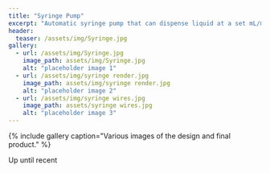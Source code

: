 ```yaml
---
title: "Syringe Pump"
excerpt: "Automatic syringe pump that can dispense liquid at a set mL/min."
header:
  teaser: /assets/img/Syringe.jpg
gallery:
  - url: /assets/img/Syringe.jpg
    image_path: assets/img/Syringe.jpg
    alt: "placeholder image 1"
  - url: /assets/img/syringe render.jpg
    image_path: assets/img/syringe render.jpg
    alt: "placeholder image 2"
  - url: /assets/img/syringe wires.jpg
    image_path: assets/syringe wires.jpg
    alt: "placeholder image 3"
---
```

{% include gallery caption="Various images of the design and final product." %}

Up until recent

